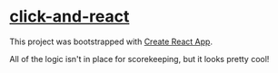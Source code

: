 # [click-and-react](https://rkaseman.github.io/click-and-react/)

This project was bootstrapped with [Create React App](https://github.com/facebookincubator/create-react-app).

All of the logic isn't in place for scorekeeping, but it looks pretty cool!

